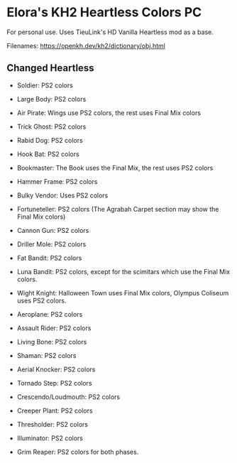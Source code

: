 # Elora's KH2 Heartless Colors PC
For personal use.
Uses TieuLink's HD Vanilla Heartless mod as a base.

Filenames: https://openkh.dev/kh2/dictionary/obj.html

## Changed Heartless

- Soldier: PS2 colors
- Large Body: PS2 colors
- Air Pirate: Wings use PS2 colors, the rest uses Final Mix colors
- Trick Ghost: PS2 colors
- Rabid Dog: PS2 colors
- Hook Bat: PS2 colors
- Bookmaster: The Book uses the Final Mix, the rest uses PS2 colors
- Hammer Frame: PS2 colors
- Bulky Vendor: Uses PS2 colors
- Fortuneteller: PS2 colors (The Agrabah Carpet section may show the Final Mix colors)
- Cannon Gun: PS2 colors
- Driller Mole: PS2 colors
- Fat Bandit: PS2 colors
- Luna Bandit: PS2 colors, except for the scimitars which use the Final Mix colors.
- Wight Knight: Halloween Town uses Final Mix colors, Olympus Coliseum uses PS2 colors.
- Aeroplane: PS2 colors
- Assault Rider: PS2 colors
- Living Bone: PS2 colors
- Shaman: PS2 colors
- Aerial Knocker: PS2 colors
- Tornado Step: PS2 colors
- Crescendo/Loudmouth: PS2 colors
- Creeper Plant: PS2 colors



- Thresholder: PS2 colors
- Illuminator: PS2 colors
- Grim Reaper: PS2 colors for both phases.

